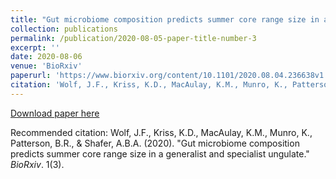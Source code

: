 ```yaml
---
title: "Gut microbiome composition predicts summer core range size in a generalist and specialist ungulate"
collection: publications
permalink: /publication/2020-08-05-paper-title-number-3
excerpt: ''
date: 2020-08-06
venue: 'BioRxiv'
paperurl: 'https://www.biorxiv.org/content/10.1101/2020.08.04.236638v1'
citation: 'Wolf, J.F., Kriss, K.D., MacAulay, K.M., Munro, K., Patterson, B.R., & Shafer, A.B.A. (2020). &quot;Gut microbiome composition predicts summer core range size in a generalist and specialist ungulate; <i>BioRxiv</i>. 1(3).'
---
```


[Download paper here](http://www.biorxiv.org/content/10.1101/2020.08.04.236638v1)

Recommended citation: Wolf, J.F., Kriss, K.D., MacAulay, K.M., Munro, K., Patterson, B.R., & Shafer, A.B.A. (2020). "Gut microbiome composition predicts summer core range size in a generalist and specialist ungulate." <i>BioRxiv</i>. 1(3).
